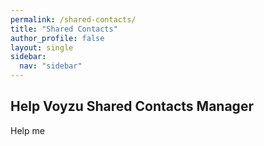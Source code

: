 ```yaml
---
permalink: /shared-contacts/
title: "Shared Contacts"
author_profile: false
layout: single
sidebar:
  nav: "sidebar"
---
```

## Help Voyzu Shared Contacts Manager

Help me
